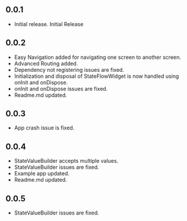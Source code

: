 ## 0.0.1

* Initial release.
Initial Release

## 0.0.2

* Easy Navigation added for navigating one screen to another screen.
* Advanced Routing added.
* Dependency not registering issues are fixed.
* Initialization and disposal of StateFlowWidget is now handled using onInit and onDispose.
* onInit and onDispose issues are fixed.
* Readme.md updated.

## 0.0.3

* App crash issue is fixed.

## 0.0.4

* StateValueBuilder accepts multiple values.
* StateValueBuilder issues are fixed.
* Example app updated.
* Readme.md updated.

## 0.0.5

* StateValueBuilder issues are fixed.